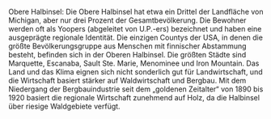 Obere Halbinsel: Die Obere Halbinsel hat etwa ein Drittel der Landfläche von Michigan, aber nur drei Prozent der Gesamtbevölkerung. Die Bewohner werden oft als Yoopers (abgeleitet von U.P.-ers) bezeichnet und haben eine ausgeprägte regionale Identität. Die einzigen Countys der USA, in denen die größte Bevölkerungsgruppe aus Menschen mit finnischer Abstammung besteht, befinden sich in der Oberen Halbinsel. Die größten Städte sind Marquette, Escanaba, Sault Ste. Marie, Menominee und Iron Mountain. Das Land und das Klima eignen sich nicht sonderlich gut für Landwirtschaft, und die Wirtschaft basiert stärker auf Waldwirtschaft und Bergbau. Mit dem Niedergang der Bergbauindustrie seit dem „goldenen Zeitalter“ von 1890 bis 1920 basiert die regionale Wirtschaft zunehmend auf Holz, da die Halbinsel über riesige Waldgebiete verfügt.
